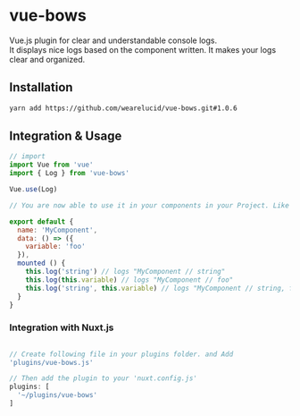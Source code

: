 # vue-bows

Vue.js plugin for clear and understandable console logs. <br>
It displays nice logs based on the component
written. It makes your logs clear and organized.

## Installation

```bash
yarn add https://github.com/wearelucid/vue-bows.git#1.0.6
```

## Integration & Usage

```javascript
// import
import Vue from 'vue'
import { Log } from 'vue-bows'

Vue.use(Log)
```
```javascript
// You are now able to use it in your components in your Project. Like this:

export default {
  name: 'MyComponent',
  data: () => ({
    variable: 'foo'
  }),
  mounted () {
    this.log('string') // logs "MyComponent // string"
    this.log(this.variable) // logs "MyComponent // foo"
    this.log('string', this.variable) // logs "MyComponent // string, foo"
  }
}
```

### Integration with Nuxt.js
```javascript

// Create following file in your plugins folder. and Add
'plugins/vue-bows.js'

// Then add the plugin to your 'nuxt.config.js'
plugins: [
  '~/plugins/vue-bows'
]
```
